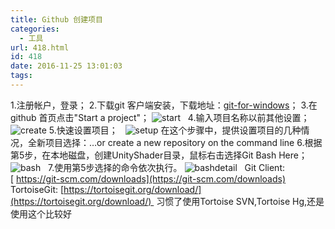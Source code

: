 ```yaml
---
title: Github 创建项目
categories:
  - 工具
url: 418.html
id: 418
date: 2016-11-25 13:01:03
tags:
---
```


1.注册帐户，登录； 2.下载git 客户端安装，下载地址：[git-for-windows](https://git-for-windows.github.io/index.html)； 3.在github 首页点击"Start a project"； ![start](http://www.le-more.com/wp-content/uploads/2016/11/start.png)   4.输入项目名称以前其他设置；![create](http://www.le-more.com/wp-content/uploads/2016/11/create.png) 5.快速设置项目；   ![setup](http://www.le-more.com/wp-content/uploads/2016/11/setup.png) 在这个步骤中，提供设置项目的几种情况，全新项目选择：…or create a new repository on the command line 6.根据第5步，在本地磁盘，创建UnityShader目录，鼠标右击选择Git Bash Here； ![bash](http://www.le-more.com/wp-content/uploads/2016/11/bash.png)    7.使用第5步选择的命令依次执行。  ![bashdetail](http://www.le-more.com/wp-content/uploads/2016/11/bashdetail.png)   Git Client: [ https://git-scm.com/downloads](https://git-scm.com/downloads) TortoiseGit: [https://tortoisegit.org/download/](https://tortoisegit.org/download/)  习惯了使用Tortoise SVN,Tortoise Hg,还是使用这个比较好